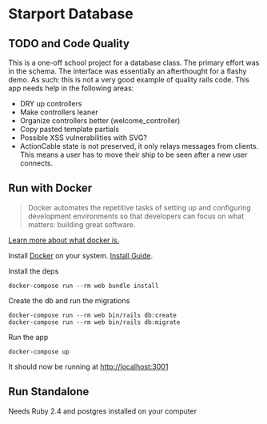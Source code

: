 # Starport Database

## TODO and Code Quality

This is a one-off school project for a database class. The primary effort was in the schema. The interface was essentially an afterthought for a flashy demo. As such: this is not a very good example of quality rails code. This app needs help in the following areas:

- DRY up controllers
- Make controllers leaner
- Organize controllers better (welcome_controller)
- Copy pasted template partials
- Possible XSS vulnerabilities with SVG?
- ActionCable state is not preserved, it only relays messages from clients. This means a user has to move their ship to be seen after a new user connects.

## Run with Docker

>Docker automates the repetitive tasks of setting up and configuring development environments so that developers can focus on what matters: building great software.

[Learn more about what docker is.][Docker what]

Install [Docker][] on your system. [Install Guide][Install Docker].

Install the deps

```
docker-compose run --rm web bundle install
```

Create the db and run the migrations

```
docker-compose run --rm web bin/rails db:create
docker-compose run --rm web bin/rails db:migrate
```

Run the app

```
docker-compose up
```

It should now be running at [http://localhost:3001](http://localhost:3001)

## Run Standalone

Needs Ruby 2.4 and postgres installed on your computer

[Docker]: https://www.docker.com/
[Install Docker]: https://docs.docker.com/engine/installation/
[Docker what]: https://www.docker.com/what-docker
